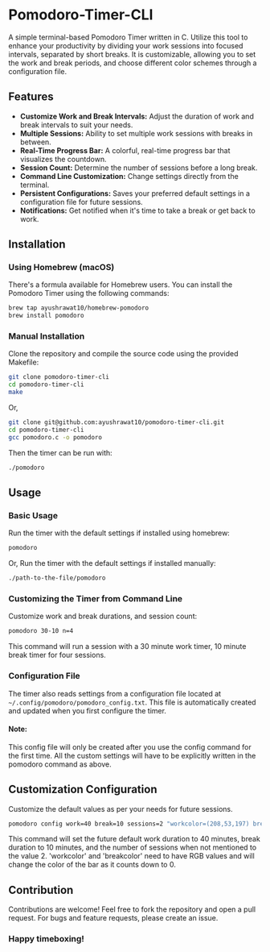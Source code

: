 # Pomodoro-Timer-CLI

A simple terminal-based Pomodoro Timer written in C. Utilize this tool to enhance your productivity by dividing your work sessions into focused intervals, separated by short breaks. It is customizable, allowing you to set the work and break periods, and choose different color schemes through a configuration file.

## Features
- **Customize Work and Break Intervals:** Adjust the duration of work and break intervals to suit your needs.
- **Multiple Sessions:** Ability to set multiple work sessions with breaks in between.
- **Real-Time Progress Bar:** A colorful, real-time progress bar that visualizes the countdown.
- **Session Count:** Determine the number of sessions before a long break.
- **Command Line Customization:** Change settings directly from the terminal.
- **Persistent Configurations:** Saves your preferred default settings in a configuration file for future sessions.
- **Notifications:** Get notified when it's time to take a break or get back to work.

## Installation

### Using Homebrew (macOS)
There's a formula available for Homebrew users. You can install the Pomodoro Timer using the following commands:

```sh
brew tap ayushrawat10/homebrew-pomodoro
brew install pomodoro
```

### Manual Installation
Clone the repository and compile the source code using the provided Makefile:
```sh
git clone pomodoro-timer-cli
cd pomodoro-timer-cli
make
```
Or,
```sh
git clone git@github.com:ayushrawat10/pomodoro-timer-cli.git
cd pomodoro-timer-cli
gcc pomodoro.c -o pomodoro
```
Then the timer can be run with:
```sh
./pomodoro
```

## Usage
### Basic Usage
Run the timer with the default settings if installed using homebrew:
```sh
pomodoro
```
Or,
Run the timer with the default settings if installed manually:
```sh
./path-to-the-file/pomodoro
```

### Customizing the Timer from Command Line
Customize work and break durations, and session count:
```sh
pomodoro 30-10 n=4
```
This command will run a session with a 30 minute work timer, 10 minute break timer for four sessions.

### Configuration File
The timer also reads settings from a configuration file located at ```~/.config/pomodoro/pomodoro_config.txt```. This file is automatically created and updated when you first configure the timer.
#### Note:
This config file will only be created after you use the config command for the first time. All the custom settings will have to be explicitly written in the pomodoro command as above.

## Customization Configuration
Customize the default values as per your needs for future sessions.
```sh
pomodoro config work=40 break=10 sessions=2 "workcolor=(208,53,197) breakcolor=(50,200,50)"
```
This command will set the future default work duration to 40 minutes, break duration to 10 minutes, and the number of sessions when not mentioned to the value 2. 'workcolor' and 'breakcolor' need to have RGB values and will change the color of the bar as it counts down to 0.

## Contribution
Contributions are welcome! Feel free to fork the repository and open a pull request. For bugs and feature requests, please create an issue.

### Happy timeboxing!
